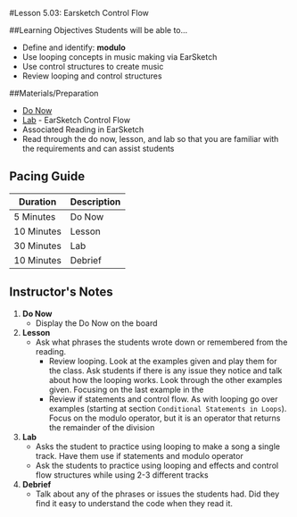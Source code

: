 #Lesson 5.03: Earsketch Control Flow

##Learning Objectives
Students will be able to...

* Define and identify: **modulo**
* Use looping concepts in music making via EarSketch
* Use control structures to create music
* Review looping and control structures


##Materials/Preparation
* [Do Now]
* [Lab] - EarSketch Control Flow
* Associated Reading in EarSketch
*  Read through the do now, lesson, and lab so that you are familiar with the requirements and can assist students

## Pacing Guide
| **Duration**   | **Description** |
| ---------- | ----------- |
| 5 Minutes  | Do Now      |
| 10 Minutes | Lesson      |
| 30 Minutes | Lab         |
| 10 Minutes | Debrief     |

## Instructor's Notes

1. **Do Now**
    * Display the Do Now on the board
2. **Lesson**
	* Ask what phrases the students wrote down or remembered from the reading. 
		* Review looping. Look at the examples given and play them for the class. Ask students if there is any issue they notice and talk about how the looping works. Look through the other examples given. Focusing on the last example in the 
		* Review if statements and control flow. As with looping go over examples (starting at section `Conditional Statements in Loops`). Focus on the modulo operator, but it is an operator that returns the remainder of the division
3. **Lab**
	* Asks the student to practice using looping to make a song a single track. Have them use if statements and modulo operator
	* Ask the students to practice using looping and effects and control flow structures while using 2-3 different tracks
4. **Debrief**
	* Talk about any of the phrases or issues the students had. Did they find it easy to understand the code when they read it.



[Do Now]: do_now.md
[Lab]: lab.md